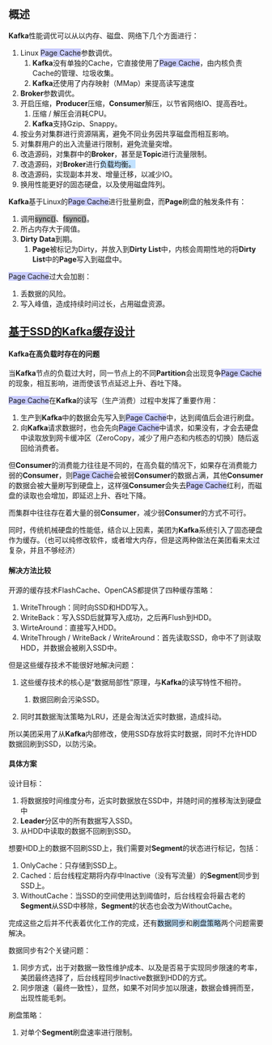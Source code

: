 ## 概述

**Kafka**性能调优可以从以内存、磁盘、网络下几个方面进行：

1. Linux <span style=background:#c9ccff>Page Cache</span>参数调优。
   1. **Kafka**没有单独的Cache，它直接使用了<span style=background:#c9ccff>Page Cache</span>，由内核负责Cache的管理、垃圾收集。
   2. **Kafka**还使用了内存映射（MMap）来提高读写速度
2. **Broker**参数调优。
3. 开启压缩，**Producer**压缩，**Consumer**解压，以节省网络IO、提高吞吐。
   1. 压缩 / 解压会消耗CPU。
   2. **Kafka**支持Gzip、Snappy。
4. 按业务对集群进行资源隔离，避免不同业务因共享磁盘而相互影响。
5. 对集群用户的出入流量进行限制，避免流量突增。
6. 改造源码，对集群中的**Broker**，甚至是**Topic**进行流量限制。
7. 改造源码，对**Broker**进行<span style=background:#c2e2ff>负载均衡。</span>
8. 改造源码，实现副本并发、增量迁移，以减少IO。
9. 换用性能更好的固态硬盘，以及使用磁盘阵列。

**Kafka**基于Linux的<span style=background:#c9ccff>Page Cache</span>进行批量刷盘，而**Page**刷盘的触发条件有：

1. 调用<span style=background:#b3b3b3>sync()</span>、<span style=background:#b3b3b3>fsync()</span>。
2. 所占内存大于阈值。
3. **Dirty Data**到期。
   1. **Page**被标记为Dirty，并放入到**Dirty List**中，内核会周期性地的将**Dirty List**中的**Page**写入到磁盘中。

<span style=background:#c9ccff>Page Cache</span>过大会加剧：

1. 丢数据的风险。
2. 写入峰值，造成持续时间过长，占用磁盘资源。



## [基于SSD的Kafka缓存设计](https://tech.meituan.com/2021/01/14/kafka-ssd.html)

#### Kafka在高负载时存在的问题

当**Kafka**节点的负载过大时，同一节点上的不同**Partition**会出现竞争<span style=background:#c9ccff>Page Cache</span>的现象，相互影响，进而使该节点延迟上升、吞吐下降。

<span style=background:#c9ccff>Page Cache</span>在**Kafka**的读写（生产消费）过程中发挥了重要作用：

1. 生产到**Kafka**中的数据会先写入到<span style=background:#c9ccff>Page Cache</span>中，达到阈值后会进行刷盘。
2. 向**Kafka**请求数据时，也会先向<span style=background:#c9ccff>Page Cache</span>中请求，如果没有，才会去硬盘中读取放到网卡缓冲区（ZeroCopy，减少了用户态和内核态的切换）随后返回给消费者。

但**Consumer**的消费能力往往是不同的，在高负载的情况下，如果存在消费能力弱的**Consumer**，则<span style=background:#c9ccff>Page Cache</span>会被弱**Consumer**的数据占满，其他**Consumer**的数据会被大量刷写到硬盘上，这样强**Consumer**会失去<span style=background:#c9ccff>Page Cache</span>红利，而磁盘的读取也会增加，即延迟上升、吞吐下降。

而集群中往往存在着大量的弱**Consumer**，减少弱**Consumer**的方式不可行。

同时，传统机械硬盘的性能低，结合以上因素，美团为**Kafka**系统引入了固态硬盘作为缓存。（也可以纯修改软件，或者增大内存，但是这两种做法在美团看来太过复杂，并且不够经济）

#### 解决方法比较

开源的缓存技术FlashCache、OpenCAS都提供了四种缓存策略：

1. WriteThrough：同时向SSD和HDD写入。
2. WriteBack：写入SSD后就算写入成功，之后再Flush到HDD。
3. WirteAround：直接写入HDD。
4. WriteThrough / WriteBack / WriteAround：首先读取SSD，命中不了则读取HDD，并数据会被刷入SSD中。

但是这些缓存技术不能很好地解决问题：

1. 这些缓存技术的核心是“数据局部性”原理，与**Kafka**的读写特性不相符。

   1. 数据回刷会污染SSD。

3. 同时其数据淘汰策略为LRU，还是会淘汰近实时数据，造成抖动。

所以美团采用了从**Kafka**内部修改，使用SSD存放将实时数据，同时不允许HDD数据回刷到SSD，以防污染。

#### 具体方案

设计目标：

1. 将数据按时间维度分布，近实时数据放在SSD中，并随时间的推移淘汰到硬盘中
2. **Leader**分区中的所有数据写入SSD。
3. 从HDD中读取的数据不回刷到SSD。

想要HDD上的数据不回刷SSD上，我们需要对**Segment**的状态进行标记，包括：

1. OnlyCache：只存储到SSD上。
2. Cached：后台线程定期将内存中Inactive（没有写流量）的**Segment**同步到SSD上。
3. WithoutCache：当SSD的空间使用达到阈值时，后台线程会将最古老的**Segment**从SSD中移除，**Segment**的状态也会改为WithoutCache。

完成这些之后并不代表着优化工作的完成，还有<span style=background:#c2e2ff>数据同步</span>和<span style=background:#c2e2ff>刷盘策略</span>两个问题需要解决。

数据同步有2个关键问题：

1. 同步方式，出于对数据一致性维护成本、以及是否易于实现同步限速的考率，美团最终选择了，后台线程同步Inactive数据到HDD的方式。
2. 同步限速（最终一致性），显然，如果不对同步加以限速，数据会蜂拥而至，出现性能毛刺。

刷盘策略：

1. 对单个**Segment**刷盘速率进行限制。